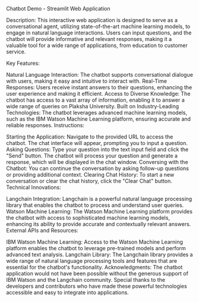 Chatbot Demo - Streamlit Web Application

Description:
This interactive web application is designed to serve as a conversational agent, utilizing state-of-the-art machine learning models, to engage in natural language interactions. Users can input questions, and the chatbot will provide informative and relevant responses, making it a valuable tool for a wide range of applications, from education to customer service.

Key Features:

Natural Language Interaction: The chatbot supports conversational dialogue with users, making it easy and intuitive to interact with.
Real-Time Responses: Users receive instant answers to their questions, enhancing the user experience and making it efficient.
Access to Diverse Knowledge: The chatbot has access to a vast array of information, enabling it to answer a wide range of queries on Plaksha University.
Built on Industry-Leading Technologies: The chatbot leverages advanced machine learning models, such as the IBM Watson Machine Learning platform, ensuring accurate and reliable responses.
Instructions:

Starting the Application: Navigate to the provided URL to access the chatbot. The chat interface will appear, prompting you to input a question.
Asking Questions: Type your question into the text input field and click the "Send" button. The chatbot will process your question and generate a response, which will be displayed in the chat window.
Conversing with the Chatbot: You can continue the conversation by asking follow-up questions or providing additional context.
Clearing Chat History: To start a new conversation or clear the chat history, click the "Clear Chat" button.
Technical Innovations:

Langchain Integration: Langchain is a powerful natural language processing library that enables the chatbot to process and understand user queries.
Watson Machine Learning: The Watson Machine Learning platform provides the chatbot with access to sophisticated machine learning models, enhancing its ability to provide accurate and contextually relevant answers.
External APIs and Resources:

IBM Watson Machine Learning: Access to the Watson Machine Learning platform enables the chatbot to leverage pre-trained models and perform advanced text analysis.
Langchain Library: The Langchain library provides a wide range of natural language processing tools and features that are essential for the chatbot's functionality.
Acknowledgments:
The chatbot application would not have been possible without the generous support of IBM Watson and the Langchain community. Special thanks to the developers and contributors who have made these powerful technologies accessible and easy to integrate into applications.
